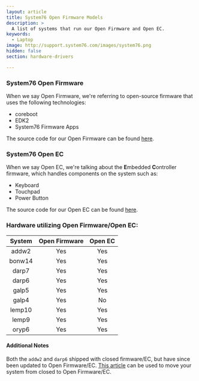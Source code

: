 ```yaml
---
layout: article
title: System76 Open Firmware Models
description: >
  A list of systems that run our Open Firmware and Open EC.
keywords:
  - Laptop
image: http://support.system76.com/images/system76.png
hidden: false
section: hardware-drivers

---
```


### System76 Open Firmware 

When we say Open Firmware, we're referring to open-source firmware that uses the following technologies:

- coreboot
- EDK2
- System76 Firmware Apps

The source code for our Open Firmware can be found [here](https://github.com/system76/firmware-open).

### System76 Open EC

When we say Open EC, we're talking about the <b>E</b>mbedded <b>C</b>ontroller firmware, which handles components on the system such as:

- Keyboard
- Touchpad 
- Power Button

The source code for our Open EC can be found [here](https://github.com/system76/ec).

### Hardware utilizing Open Firmware/Open EC:

| System | Open Firmware | Open EC |
|:------:|:-------------:|:-------:| 
| addw2  | Yes           | Yes     |
| bonw14 | Yes           | Yes     |
| darp7  | Yes           | Yes     |
| darp6  | Yes           | Yes     |
| galp5  | Yes           | Yes     |
| galp4  | Yes           | No      |
| lemp10 | Yes           | Yes     |
| lemp9  | Yes           | Yes     |
| oryp6  | Yes           | Yes     |

#### Additional Notes

Both the `addw2` and `darp6` shipped with closed firmware/EC, but have since been updated to Open Firmware/EC. [This article](/articles/transition-firmware) can be used to move your system from closed to Open Firmware/EC.
